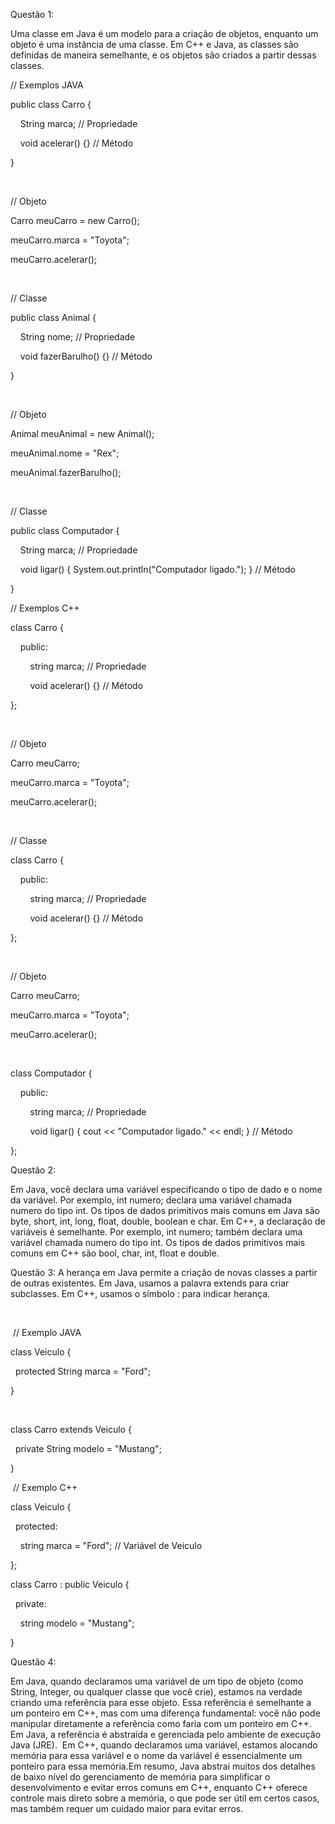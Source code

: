 Questão 1:


Uma classe em Java é um modelo para a criação de objetos, enquanto um objeto é uma instância de uma classe.
Em C++ e Java, as classes são definidas de maneira semelhante, e os objetos são criados a partir dessas classes.


// Exemplos JAVA

public class Carro {

    String marca; // Propriedade

    void acelerar() {} // Método

}

 

// Objeto

Carro meuCarro = new Carro();

meuCarro.marca = "Toyota";

meuCarro.acelerar();

 

// Classe

public class Animal {

    String nome; // Propriedade

    void fazerBarulho() {} // Método

}

 

// Objeto

Animal meuAnimal = new Animal();

meuAnimal.nome = "Rex";

meuAnimal.fazerBarulho();

 

// Classe

public class Computador {

    String marca; // Propriedade

    void ligar() { System.out.println("Computador ligado."); } // Método

}



// Exemplos C++

class Carro {

    public:

        string marca; // Propriedade

        void acelerar() {} // Método

};

 

// Objeto

Carro meuCarro;

meuCarro.marca = "Toyota";

meuCarro.acelerar();

 

// Classe

class Carro {

    public:

        string marca; // Propriedade

        void acelerar() {} // Método

};

 

// Objeto

Carro meuCarro;

meuCarro.marca = "Toyota";

meuCarro.acelerar();

 

class Computador {

    public:

        string marca; // Propriedade

        void ligar() { cout << "Computador ligado." << endl; } // Método

};










Questão 2:



Em Java, você declara uma variável especificando o tipo de dado e o nome da variável. 
Por exemplo, int numero; declara uma variável chamada numero do tipo int. 
Os tipos de dados primitivos mais comuns em Java são byte, short, int, long, float, double,
boolean e char. Em C++, a declaração de variáveis é semelhante. Por exemplo, int numero;
também declara uma variável chamada numero do tipo int. Os tipos de dados primitivos mais 
comuns em C++ são bool, char, int, float e double.




Questão 3:
A herança em Java permite a criação de novas classes a partir de outras existentes. 
Em Java, usamos a palavra extends para criar subclasses. Em C++, usamos o símbolo : para indicar herança.

 

 // Exemplo JAVA

class Veiculo {

  protected String marca = "Ford"; 

}

 

class Carro extends Veiculo {

  private String modelo = "Mustang"; 

}




 // Exemplo C++

class Veiculo {

  protected:

    string marca = "Ford"; // Variável de Veiculo

};

class Carro : public Veiculo {

  private:

    string modelo = "Mustang";

}




Questão 4:

Em Java, quando declaramos uma variável de um tipo de objeto (como String, Integer, ou qualquer classe que você crie), 
estamos na verdade criando uma referência para esse objeto. 
Essa referência é semelhante a um ponteiro em C++, mas com uma diferença fundamental: você não pode manipular diretamente a
referência como faria com um ponteiro em C++. Em Java, a referência é abstraída e gerenciada pelo ambiente de execução Java (JRE).  
Em C++, quando declaramos uma variável, estamos alocando memória para essa variável e o nome da variável é essencialmente um ponteiro
para essa memória.Em resumo, Java abstrai muitos dos detalhes de baixo nível do gerenciamento de memória para simplificar o
desenvolvimento e evitar erros comuns em C++, enquanto C++ oferece controle mais direto sobre a memória, o que pode ser útil em certos 
casos, mas também requer um cuidado maior para evitar erros.